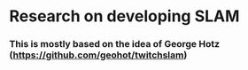 # Research on developing SLAM
### This is mostly based on the idea of George Hotz (https://github.com/geohot/twitchslam)